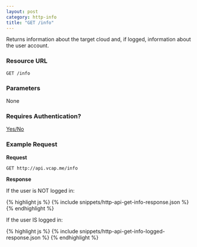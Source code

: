```yaml
---
layout: post
category: http-info
title: "GET /info"
---
```


Returns information about the target cloud and, if logged, information about the user account.

### Resource URL

`GET /info`

### Parameters

None

### Requires Authentication?

[Yes/No](/http-authentication)

### Example Request

**Request**

`GET http://api.vcap.me/info`

**Response**

If the user is NOT logged in:

<div class="js example">
{% highlight js %}
{% include snippets/http-api-get-info-response.json %}
{% endhighlight %}
</div>

If the user IS logged in:

<div class="js example">
{% highlight js %}
{% include snippets/http-api-get-info-logged-response.json %}
{% endhighlight %}
</div>
